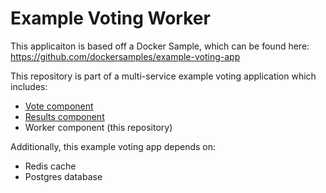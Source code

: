 # Example Voting Worker

This applicaiton is based off a Docker Sample, which can be found here: https://github.com/dockersamples/example-voting-app

This repository is part of a multi-service example voting application which includes:  
- [Vote component](https://github.com/UffizziCloud/example-voting-vote)  
- [Results component](https://github.com/UffizziCloud/example-voting-result)  
- Worker component (this repository)  

Additionally, this example voting app depends on:  
- Redis cache  
- Postgres database
